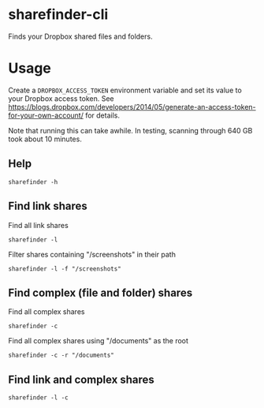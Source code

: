 sharefinder-cli
===============

Finds your Dropbox shared files and folders.

# Usage

Create a `DROPBOX_ACCESS_TOKEN` environment variable and set its value to your Dropbox access token. See https://blogs.dropbox.com/developers/2014/05/generate-an-access-token-for-your-own-account/ for details.

Note that running this can take awhile. In testing, scanning through 640 GB took about 10 minutes.

## Help

```
sharefinder -h
```

## Find link shares

Find all link shares

```
sharefinder -l
```

Filter shares containing "/screenshots" in their path

```
sharefinder -l -f "/screenshots"
```

## Find complex (file and folder) shares

Find all complex shares

```
sharefinder -c
```

Find all complex shares using "/documents" as the root

```
sharefinder -c -r "/documents"
```

## Find link and complex shares

```
sharefinder -l -c
```
